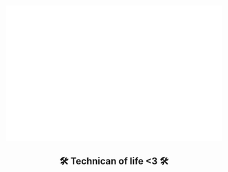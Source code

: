 <!-- Trungquandev -->
<a href="#" target="_blank">
  <img src="svg/trungquandev.svg" width="1200" alt="trungquandev-official" />
</a>
<h2 align="center">🛠 Technican of life <3 🛠</h2>
<br>
<!-- https://simpleicons.org/ -->


